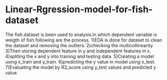 # Linear-Rgression-model-for-fish-dataset
The fish dataset is been used to analysis.In which dependent variable is weigth of fish.following are the process.
1)EDA is done for dataset to clean the dataset and removing the outliers.
2)checking the multicollinearity.
3)Then storing dependent feature in y and independent features in x.
4)spliting the x and y into training and testing data.
5)Creating a model using x_train and y_train.
6)predicting the y value in model using x_test.
7)Evaluating the model by R2_score using y_test values and predicted y value.
